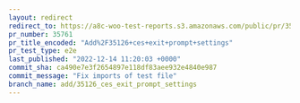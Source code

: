 ```yaml
---
layout: redirect
redirect_to: https://a8c-woo-test-reports.s3.amazonaws.com/public/pr/35761/e2e/index.html
pr_number: 35761
pr_title_encoded: "Add%2F35126+ces+exit+prompt+settings"
pr_test_type: e2e
last_published: "2022-12-14 11:20:03 +0000"
commit_sha: ca490e7e3f2654897e118df83aee932e4840e987
commit_message: "Fix imports of test file"
branch_name: add/35126_ces_exit_prompt_settings
---
```

